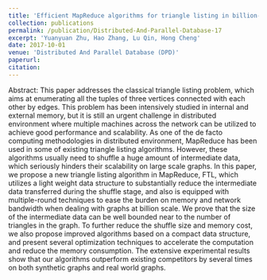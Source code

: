 ```yaml
---
title: 'Efficient MapReduce algorithms for triangle listing in billion-scale graphs'
collection: publications
permalink: /publication/Distributed-And-Parallel-Database-17
excerpt: 'Yuanyuan Zhu, Hao Zhang, Lu Qin, Hong Cheng'
date: 2017-10-01
venue: 'Distributed And Parallel Database (DPD)'
paperurl: 
citation:
---
```

Abstract: This paper addresses the classical triangle listing problem, which aims at enumerating all the tuples of three vertices connected with each other by edges. This problem has been intensively studied in internal and external memory, but it is still an urgent challenge in distributed environment where multiple machines across the network can be utilized to achieve good performance and scalability. As one of the de facto computing methodologies in distributed environment, MapReduce has been used in some of existing triangle listing algorithms. However, these algorithms usually need to shuffle a huge amount of intermediate data, which seriously hinders their scalability on large scale graphs. In this paper, we propose a new triangle listing algorithm in MapReduce, FTL, which utilizes a light weight data structure to substantially reduce the intermediate data transferred during the shuffle stage, and also is equipped with multiple-round techniques to ease the burden on memory and network bandwidth when dealing with graphs at billion scale. We prove that the size of the intermediate data can be well bounded near to the number of triangles in the graph. To further reduce the shuffle size and memory cost, we also propose improved algorithms based on a compact data structure, and present several optimization techniques to accelerate the computation and reduce the memory consumption. The extensive experimental results show that our algorithms outperform existing competitors by several times on both synthetic graphs and real world graphs.